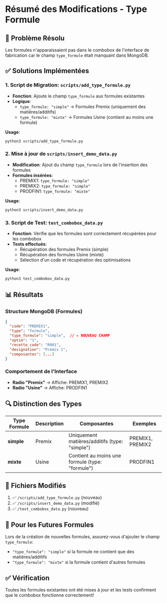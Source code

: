# Résumé des Modifications - Type Formule

## 🎯 Problème Résolu
Les formules n'apparaissaient pas dans le combobox de l'interface de fabrication car le champ `type_formule` était manquant dans MongoDB.

## ✅ Solutions Implémentées

### 1. Script de Migration: `scripts/add_type_formule.py`
- **Fonction**: Ajoute le champ `type_formule` aux formules existantes
- **Logique**:
  - `type_formule: "simple"` → Formules Premix (uniquement des matières/additifs)
  - `type_formule: "mixte"` → Formules Usine (contient au moins une formule)

**Usage**:
```bash
python3 scripts/add_type_formule.py
```

### 2. Mise à jour de `scripts/insert_demo_data.py`
- **Modification**: Ajout du champ `type_formule` lors de l'insertion des formules
- **Formules insérées**:
  - PREMIX1: `type_formule: "simple"`
  - PREMIX2: `type_formule: "simple"`
  - PRODFIN1: `type_formule: "mixte"`

**Usage**:
```bash
python3 scripts/insert_demo_data.py
```

### 3. Script de Test: `test_combobox_data.py`
- **Fonction**: Vérifie que les formules sont correctement récupérées pour les combobox
- **Tests effectués**:
  - Récupération des formules Premix (simple)
  - Récupération des formules Usine (mixte)
  - Sélection d'un code et récupération des optimisations

**Usage**:
```bash
python3 test_combobox_data.py
```

## 📊 Résultats

### Structure MongoDB (Formules)
```json
{
  "code": "PREMIX1",
  "type": "formule",
  "type_formule": "simple",  // ← NOUVEAU CHAMP
  "optim": "1",
  "recette_code": "R001",
  "designation": "Premix 1",
  "composantes": [...]
}
```

### Comportement de l'Interface
- **Radio "Premix"** → Affiche: PREMIX1, PREMIX2
- **Radio "Usine"** → Affiche: PRODFIN1

## 🔍 Distinction des Types

| Type Formule | Description | Composantes | Exemples |
|--------------|-------------|-------------|----------|
| **simple** | Premix | Uniquement matières/additifs (type: "simple") | PREMIX1, PREMIX2 |
| **mixte** | Usine | Contient au moins une formule (type: "formule") | PRODFIN1 |

## 📝 Fichiers Modifiés

1. ✅ `/scripts/add_type_formule.py` (nouveau)
2. ✅ `/scripts/insert_demo_data.py` (modifié)
3. ✅ `/test_combobox_data.py` (nouveau)

## 🚀 Pour les Futures Formules

Lors de la création de nouvelles formules, assurez-vous d'ajouter le champ `type_formule`:
- `"type_formule": "simple"` si la formule ne contient que des matières/additifs
- `"type_formule": "mixte"` si la formule contient d'autres formules

## ✅ Vérification
Toutes les formules existantes ont été mises à jour et les tests confirment que le combobox fonctionne correctement!
